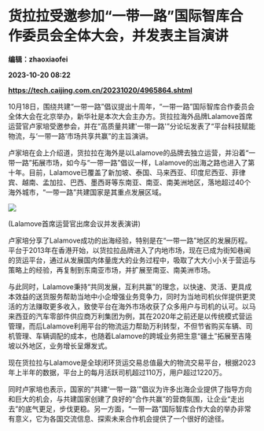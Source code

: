 # 货拉拉受邀参加“一带一路”国际智库合作委员会全体大会，并发表主旨演讲
**编辑：zhaoxiaofei**

**2023-10-20 08:22**

**https://tech.caijing.com.cn/20231020/4965864.shtml**

10月18日，围绕共建“一带一路”倡议提出十周年，“一带一路”国际智库合作委员会全体大会在北京举办，新华社是本次大会主办方。货拉拉海外品牌Lalamove首席运营官卢家培受邀参会，并在“高质量共建'一带一路'”分论坛发表了“平台科技赋能物流，与‘一带一路’市场共享共赢”的主旨演讲。

卢家培在会上介绍道，货拉拉在海外是以Lalamove的品牌去独立运营，并沿着“一带一路”拓展市场，如今与“一带一路”倡议一样，Lalamove的出海之路也进入了第十年。目前，Lalamove已覆盖了新加坡、泰国、马来西亚、印度尼西亚、菲律宾、越南、孟加拉、巴西、墨西哥等东南亚、南亚、南美洲地区，落地超过40个海外城市，“一带一路”共建国家是其重点发展区域。

![](http://i2.chinanews.com.cn/simg/cmshd/2023/10/18/c45575d66c3e46b2841c99eb69379d15.jpg)

(Lalamove首席运营官出席会议并发表演讲)

卢家培分享了Lalamove成功的出海经验，特别是在“一带一路”地区的发展历程。平台于2013年在香港开始，以货拉拉品牌进入了内地市场，现在已成为街知巷闻的货运平台，通过从发展国内体量庞大的业务过程中，吸取了大大小小关于营运与策略上的经验，再复制到东南亚市场，并扩展至南亚、南美洲市场。

与此同时，Lalamove秉持“共同发展，互利共赢”的理念，以快速、灵活、更具成本效益的送货服务帮助当地中小企增强业务竞争力，同时为当地司机伙伴提供更灵活的方法赚取更多收入，致使平台在海外市场收获了众多用户与司机的认可。以马来西亚的汽车零部件供应商万利集团为例，其在2020年之前还是以传统模式营运管理，而后Lalamove利用平台的物流运力帮助万利转型，不但节省购买车辆、司机管理、车辆调配的成本，也随着Lalamove的跨城业务把生意“疆土”拓展至吉隆坡以外地区，业务增长呈爆发式。

现在货拉拉与Lalamove是全球闭环货运交易总值最大的物流交易平台，根据2023年上半年的数据，平台上的每月活跃司机超过110万，用户超过1220万。

同时卢家培也表示，国家的“共建‘一带一路’”倡议为许多出海企业提供了指导方向和巨大的机会，与共建国家创建了良好的“合作共赢”的营商氛围，让企业“走出去”的底气更足，步伐更稳。另一方面，“一带一路”国际智库合作大会的举办非常有意义，它为各国交流信息、探索未来合作机会提供了一个很好的途径。